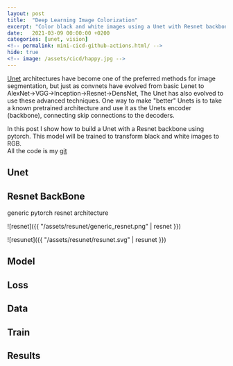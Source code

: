 ```yaml
---
layout: post
title:  "Deep Learning Image Colorization"
excerpt: "Color black and white images using a Unet with Resnet backbone"
date:   2021-03-09 00:00:00 +0200
categories: [unet, vision]
<!-- permalink: mini-cicd-github-actions.html/ -->
hide: true
<!-- image: /assets/cicd/happy.jpg -->
---
```


[Unet](https://arxiv.org/abs/1505.04597) architectures have become one of the preferred methods for image segmentation, but just as convnets have evolved from basic Lenet to AlexNet->VGG->Inception->Resnet->DensNet, The Unet has also evolved to use these advanced techniques. One way to make "better" Unets is to take a known pretrained architecture and use it as the Unets encoder (backbone), connecting skip connections to the decoders.  
<!-- A nice thing about Unets is that they can be used to do any image-to-image translations tasks as shown in the [pix2pix](https://arxiv.org/abs/1611.07004) paper. Fastai has a nice [lesson](https://github.com/fastai/fastai/blob/2.2.7/dev_nbs/course/lesson7-superres.ipynb) on how to do super resolution (or any image translation) using its library.   -->

In this post I show how to build a Unet with a Resnet backbone using pytorch. This model will be trained to transform black and white images to RGB.  
All the code is my [git]()

Unet
--


Resnet BackBone
--

generic pytorch resnet architecture

![resnet]({{ "/assets/resunet/generic_resnet.png" | resnet }})<!-- {:height="50%" width="50%"} -->


![resunet]({{ "/assets/resunet/resunet.svg" | resunet }})<!-- {:height="50%" width="50%"} -->


Model
--

Loss
--


Data
--

Train
--

Results
--




